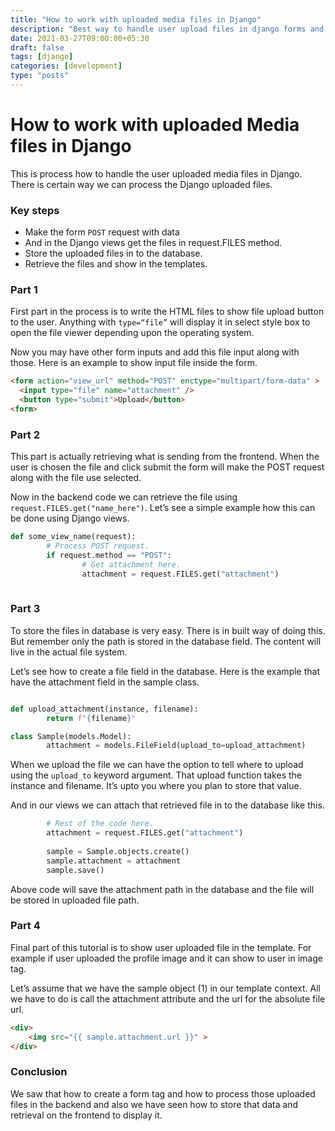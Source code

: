 ```yaml
---
title: "How to work with uploaded media files in Django"
description: "Best way to handle user upload files in django forms and views."
date: 2021-03-27T09:00:00+05:30
draft: false
tags: [django]
categories: [development]
type: "posts"
---
```


# How to work with uploaded Media files in Django
This is process how to handle the user uploaded media files in Django. 
There is certain way we can process the Django uploaded files. 

### Key steps
* Make the form `POST` request with data
* And in the Django views get the files in request.FILES method.
* Store the uploaded files in to the database.
* Retrieve the files and show in the templates.

### Part 1
First part in the process is to write the HTML files to show file upload button to the user.  Anything with `type=“file”` will display it in select style box to open the file viewer depending upon the operating system. 

Now you may have other form inputs and add this file input along with those. Here is an example to show input file inside the form.

```html
<form action="view_url" method="POST" enctype="multipart/form-data" >
  <input type="file" name="attachment" />
  <button type="submit">Upload</button>
<form>
```

### Part 2
This part is actually retrieving what is sending from the frontend. When the user is chosen the file and click submit the form will make the POST request along with the file use selected. 

Now in the backend code we can retrieve the file using `request.FILES.get("name_here")`.  Let’s see a simple example how this can be done using Django views.

```python
def some_view_name(request):
		# Process POST request.
		if request.method == "POST":
				# Get attachment here.
				attachment = request.FILES.get("attachment")
				
```

### Part 3
To store the files in database is very easy. There is in built way of doing this. But remember only the path is stored in the database field. The content will live in the actual file system.  

Let’s see how to create a file field in the database. Here is the example that have the attachment field in the sample class.

```python

def upload_attachment(instance, filename):
		return f"{filename}"

class Sample(models.Model):
		attachment = models.FileField(upload_to=upload_attachment)
``` 

When we upload the file we can have the option to tell where to upload using the `upload_to` keyword argument. That upload function takes the instance and filename. It’s upto you where you plan to store that value. 

And in our views we can attach that retrieved file in to the database like this. 
```python
		# Rest of the code here. 
		attachment = request.FILES.get("attachment")
      
		sample = Sample.objects.create()
		sample.attachment = attachment
		sample.save()
```

Above code will save the attachment path in the database and the file will be stored in uploaded file path.

### Part 4
Final part of this tutorial is to show user uploaded file in the template. For example if user uploaded the profile image and it can show to user in image tag. 

Let’s assume that we have the sample object (1) in our template context. All we have to do is call the attachment attribute and the url for the absolute file url. 

```html
<div>
	<img src="{{ sample.attachment.url }}" >
</div>
```

### Conclusion
We saw that how to create a form tag and how to process those uploaded files in the backend and also we have seen how to store that data and retrieval on the frontend to display it.
